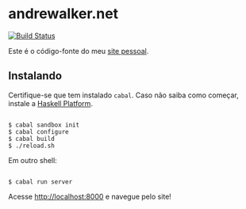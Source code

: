 # andrewalker.net

[![Build Status](https://travis-ci.org/andrewalker/hakyll-awn.svg)](https://travis-ci.org/andrewalker/hakyll-awn)

Este é o código-fonte do meu [site pessoal](https://andrewalker.net).

## Instalando

Certifique-se que tem instalado ``cabal``. Caso não saiba como começar, instale
a [Haskell Platform](https://www.haskell.org/platform/).

``` shell

$ cabal sandbox init
$ cabal configure
$ cabal build
$ ./reload.sh

```

Em outro shell:

``` shell

$ cabal run server

```

Acesse [http://localhost:8000](http://localhost:8000) e navegue pelo site!
